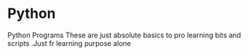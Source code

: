 # Python
Python Programs
These are just absolute basics to pro learning bits and scripts .Just fr learning purpose alone
